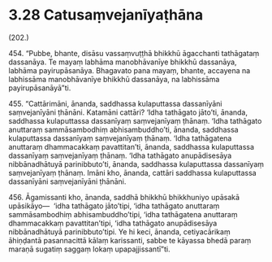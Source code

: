 

# 3.28 Catusaṃvejanīyaṭhāna



(202.)

454\. “Pubbe, bhante, disāsu vassaṃvuṭṭhā bhikkhū āgacchanti tathāgataṃ dassanāya. Te mayaṃ labhāma manobhāvanīye bhikkhū dassanāya, labhāma payirupāsanāya. Bhagavato pana mayaṃ, bhante, accayena na labhissāma manobhāvanīye bhikkhū dassanāya, na labhissāma payirupāsanāyā”ti.

455\. “Cattārimāni, ānanda, saddhassa kulaputtassa dassanīyāni saṃvejanīyāni ṭhānāni. Katamāni cattāri? ‘Idha tathāgato jāto’ti, ānanda, saddhassa kulaputtassa dassanīyaṃ saṃvejanīyaṃ ṭhānaṃ. ‘Idha tathāgato anuttaraṃ sammāsambodhiṃ abhisambuddho’ti, ānanda, saddhassa kulaputtassa dassanīyaṃ saṃvejanīyaṃ ṭhānaṃ. ‘Idha tathāgatena anuttaraṃ dhammacakkaṃ pavattitan’ti, ānanda, saddhassa kulaputtassa dassanīyaṃ saṃvejanīyaṃ ṭhānaṃ. ‘Idha tathāgato anupādisesāya nibbānadhātuyā parinibbuto’ti, ānanda, saddhassa kulaputtassa dassanīyaṃ saṃvejanīyaṃ ṭhānaṃ. Imāni kho, ānanda, cattāri saddhassa kulaputtassa dassanīyāni saṃvejanīyāni ṭhānāni.

456\. Āgamissanti kho, ānanda, saddhā bhikkhū bhikkhuniyo upāsakā upāsikāyo—  ‘idha tathāgato jāto’tipi, ‘idha tathāgato anuttaraṃ sammāsambodhiṃ abhisambuddho’tipi, ‘idha tathāgatena anuttaraṃ dhammacakkaṃ pavattitan’tipi, ‘idha tathāgato anupādisesāya nibbānadhātuyā parinibbuto’tipi. Ye hi keci, ānanda, cetiyacārikaṃ āhiṇḍantā pasannacittā kālaṃ karissanti, sabbe te kāyassa bhedā paraṃ maraṇā sugatiṃ saggaṃ lokaṃ upapajjissantī”ti.



